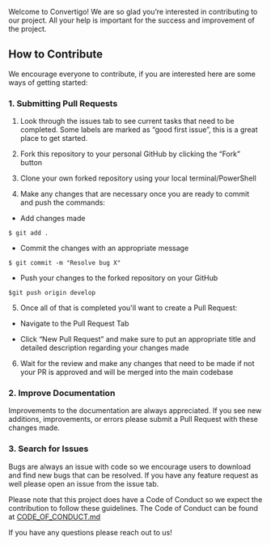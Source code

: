Welcome to Convertigo! We are so glad you’re interested in contributing to our project. All your help is important for the success and improvement of the project.

## How to Contribute

We encourage everyone to contribute, if you are interested here are some ways of getting started:
### 1. Submitting Pull Requests

1. Look through the issues tab to see current tasks that need to be completed. Some labels are marked as “good first issue”, this is a great place to get started.

2. Fork this repository to your personal GitHub by clicking the “Fork” button

3. Clone your own forked repository using your local terminal/PowerShell
	
4. Make any changes that are necessary once you are ready to commit and push the commands:
   
- Add changes made
```
$ git add .
```
- Commit the changes with an appropriate message
```
$ git commit -m "Resolve bug X"
```
- Push your changes to the forked repository on your GitHub
```
$git push origin develop
```
5. Once all of that is completed you'll want to create a Pull Request:

- Navigate to the Pull Request Tab

- Click “New Pull Request” and make sure to put an appropriate title and detailed description regarding your changes made

6. Wait for the review and make any changes that need to be made if not your PR is approved and will be merged into the main codebase

### 2. Improve Documentation

Improvements to the documentation are always appreciated. If you see new additions, improvements, or errors please submit a Pull Request with these changes made.

### 3. Search for Issues

Bugs are always an issue with code so we encourage users to download and find new bugs that can be resolved. If you have any feature request as well please open an issue from the issue tab.

Please note that this project does have a Code of Conduct so we expect the contribution to follow these guidelines. The Code of Conduct can be found at [CODE_OF_CONDUCT.md](CODE_OF_CONDUCT.md)

If you have any questions please reach out to us!
